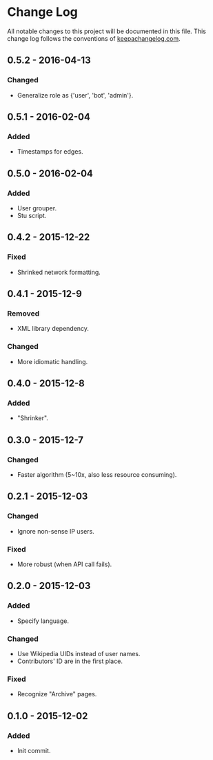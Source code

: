 # Change Log
All notable changes to this project will be documented in this file. This change log follows the conventions of [keepachangelog.com](http://keepachangelog.com/).

## 0.5.2 - 2016-04-13
### Changed
- Generalize role as {'user', 'bot', 'admin'}.

## 0.5.1 - 2016-02-04
### Added
- Timestamps for edges.

## 0.5.0 - 2016-02-04
### Added
- User grouper.
- Stu script.

## 0.4.2 - 2015-12-22
### Fixed
- Shrinked network formatting.

## 0.4.1 - 2015-12-9
### Removed
- XML library dependency.

### Changed
- More idiomatic handling.

## 0.4.0 - 2015-12-8
### Added
- "Shrinker".

## 0.3.0 - 2015-12-7
### Changed
- Faster algorithm (5~10x, also less resource consuming).

## 0.2.1 - 2015-12-03
### Changed
- Ignore non-sense IP users.

### Fixed
- More robust (when API call fails).

## 0.2.0 - 2015-12-03
### Added
- Specify language.

### Changed
- Use Wikipedia UIDs instead of user names.
- Contributors' ID are in the first place.

### Fixed
- Recognize "Archive" pages.

## 0.1.0 - 2015-12-02
### Added
- Init commit.

